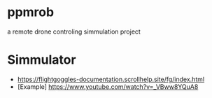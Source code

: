 # ppmrob
a remote drone controling simmulation project


# Simmulator
 - https://flightgoggles-documentation.scrollhelp.site/fg/index.html
 - [Example] https://www.youtube.com/watch?v=_VBww8YQuA8
